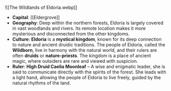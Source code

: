 ![[The Wildlands of Eldoria.webp]]


- **Capital**: [[Eldergrove]]
- **Geography**: Deep within the northern forests, Eldoria is largely covered in vast woodlands and rivers. Its remote location makes it more mysterious and disconnected from the other kingdoms.
- **Culture**: **Eldoria** is a **mystical kingdom**, known for its deep connection to nature and ancient druidic traditions. The people of Eldoria, called the **Wildborn**, live in harmony with the natural world, and their rulers are often **druids** or **nature-priests**. The kingdom is a place of ancient magic, where outsiders are rare and viewed with suspicion.
- **Ruler**: **High Druid Caelia Moonleaf** – A wise and enigmatic leader, she is said to communicate directly with the spirits of the forest. She leads with a light hand, allowing the people of Eldoria to live freely, guided by the natural rhythms of the land.